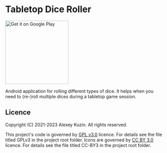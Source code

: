 # Tabletop Dice Roller

<a href='https://play.google.com/store/apps/details?id=org.leviathan941.tabletopdiceroller&utm_source=github'>
<img alt='Get it on Google Play' src='https://play.google.com/intl/en_us/badges/static/images/badges/en_badge_web_generic.png' width="200"/>
</a>

Android application for rolling different types of dice.
It helps when you need to (re-)roll multiple dices during a tabletop game session.

## Licence
Copyright (C) 2021-2023 Alexey Kuzin. All rights reserved.

This project's code is governed by [GPL v3.0](https://www.gnu.org/licenses/gpl-3.0.html) licence. For details see the file
titled GPLv3 in the project root folder.
Icons are governed by [CC BY 3.0](https://creativecommons.org/licenses/by/3.0) licence. For details see the file titled
CC-BY3 in the project root folder.
